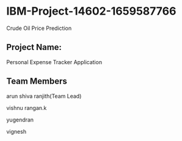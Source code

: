 # IBM-Project-14602-1659587766
Crude Oil Price Prediction
## Project Name:
Personal Expense Tracker Application

## Team Members
arun shiva ranjith(Team Lead)

vishnu rangan.k

yugendran

vignesh
